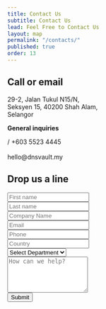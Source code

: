```yaml
---
title: Contact Us
subtitle: Contact Us
lead: Feel Free to Contact Us
layout: map
permalink: "/contacts/"
published: true
order: 13
---
```


<div class="row-100"></div>
<div class="row">
  <div class="col-12 col-md-6 col-lg-5">
    <h2>Call or email</h2>
    <p class="text-large">
      29-2, Jalan Tukul N15/N, <br>
      Seksyen 15, 40200 Shah Alam, <br>
      Selangor</p>
    <p class="text-h3 mt-4 mt-lg-5">
      <strong>General inquiries</strong>
    </p>
    <p>
      <span><i class="fa fa-phone"></i> / <i class="fa fa-fax"></i> +603 5523 4445</span> <br><br>
      <span><i class="fa fa-envelope"></i> hello@dnsvault.my</span>
    </p>
  </div>
  <div class="col-12 col-md-6 ml-auto">
    <h2>Drop us a line</h2>
    <form>
      <div class="row">
        <div class="col">
          <input type="text" class="form-control" placeholder="First name">
        </div>
        <div class="col">
          <input type="text" class="form-control" placeholder="Last name">
        </div>
      </div>
      <div class="row mt-4">
        <div class="col">
          <input type="text" class="form-control" placeholder="Company Name">
        </div>
      </div>
      <div class="row mt-4">
        <div class="col">
          <input type="email" class="form-control" placeholder="Email">
        </div>
      </div>
      <div class="row mt-4">
        <div class="col">
          <input type="text" class="form-control" placeholder="Phone">
        </div>
        <div class="col">
          <input type="text" class="form-control" placeholder="Country">
        </div>
      </div>
      <div class="row mt-4">
        <div class="col">
          <select class="form-control" required>
            <option value="">Select Department</option>
            <option value="1">Support</option>
            <option value="2">Sales</option>
            <option value="3">Accounting</option>
          </select>
        </div>
      </div>
      <div class="row mt-4">
        <div class="col">
          <textarea class="form-control" name="message" rows="5" placeholder="How can we help?"></textarea>
        </div>
      </div>
      <div class="row mt-4">
        <div class="col">
          <button type="submit" class="btn">Submit</button>
        </div>
      </div>
    </form>
  </div>
</div>
